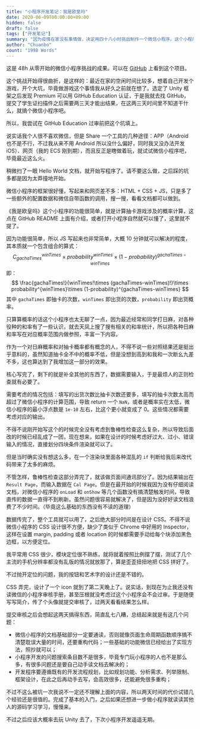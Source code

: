 ```yaml
---
title: "小程序开发笔记：我是欧皇吗"
date: 2020-06-09T00:00:00+09:00
hidden: false
draft: false
tags: ["开发笔记"]
summary: "因为疫情在家没有事情做，决定用四十八小时挑战制作一个微信小程序。这个小程序用于计算各种扭蛋游戏的结果概率，在平常玩各种手游中具有参考价值和使用价值。目前该小程序已登陆微信小程序商店，搜索“我今天是欧皇吗”即可找到。"
author: "Chuanbo"
count: "1998 Words"
---
```


这是 48h 从零开始的微信小程序挑战的成果。可以在 [GitHub](https://github.com/cbhua/wxapp-am-i-lucky) 上看到这个项目。

这个挑战开始得很曲折，是这样的：最近在家的空闲时间比较多，想着自己开发个游戏，开个大坑，毕竟做游戏这个事情我从好久之前就在想了。选定了 Unity 框架之后发现 Premium 可以用 GitHub Education 认证，于是我就去找 GitHub，提交了学生证扫描件之后需要两三天才能出结果，在这两三天时间里不知道干什么，就搞个微信小程序吧。

所以，我尝试在 GitHub Education 过审前把这个坑填上。

说实话我个人很不喜欢微信，但是 Share 一个工具的几种途径：APP（Android 也不是不行，不过我从来不用 Android 所以没什么偏好，同时我又没办法开发 iOS）、网页（我的 ECS 刚到期），而且反正是瞎做着玩，就试试微信小程序吧，毕竟最近这么火。

稍微扫了一眼 Hello World 文档，就开始写程序了。请不要这么做，之后踩的坑多都是因为太莽撞地开始。

微信小程序的框架很好懂，写起来和网页差不多：HTML + CSS + JS，只是多了一些额外的配置数据和微信自带函数的调用，搜一搜，看看文档都可以做到。

《我是欧皇吗》这个小程序的功能很简单，就是计算抽卡游戏涉及的概率计算，这点在 GitHub README 上面有介绍，或者打开小程序自然就可以懂了，这里就不提了。

因为功能很简单，所以 JS 写起来也非常简单，大概 10 分钟就可以解决的程度，其本质就一个包含组合的算式：
$$
C_{gachaTimes}^{winTimes}\times probability^{winTimes}\times (1-probability)^{gachaTimes-winTimes}
$$
即：
$$
\frac{gachaTimes!}{winTimes!\times (gachaTimes-winTimes)!}\times probability^{winTimes}\times (1-probability)^{gachaTimes-winTimes}
$$
其中 `gachaTimes` 即抽卡的次数，`winTimes` 即出货的次数，`probability` 即出货概率。

只算算概率的话这个小程序也太无聊了一点，因为最近经常和同学打日麻，对各种役种的和率有了一些认识，就去天凤上搜了搜有相关的和率统计，所以把各种日麻和率写在对应概率范围内做参照，丰富一下内容。

作为一个对日麻概率和对抽卡概率都有概念的人，不得不说一些对照结果还是挺出乎意料的，虽然知道抽卡全不中的概率不低，但是没想到高到和我和一次断幺九差不多，这也算达到了我增加这一部分的效果。

核心写完了，剩下的就是补全其他的东西了，数据需要输入，于是最烦人的正则检查就有必要了。

需要考虑的情况包括：填写的出货次数比抽卡次数还要多，填写的抽卡次数太高而超过了微信小程序的计算范围，导致 return 一个 `NaN`，或者是概率实在太低，微信小程序的最小浮点数是 `1e-10` 左右，比这个更小就变成了 0。这些情况都需要考虑对应的输出。

不得不说刚开始写这个的时候完全没有考虑到鲁棒性检查这么复杂，所以导致后面改的时候已经乱成了一团，现在想来，如果在设计的时候考虑好过大、过小、错误输入的情况，直接划分四块条件渲染就可以了。

但是当时确实没有想这么多，在一个渲染块里面各种混乱的 `if` 判断给我后来改代码带来了太多的麻烦。

不管怎样，鲁棒性检查这部分弄完了，就该做页面间通讯部分了。因为结果输出在 `Result Page`，而输入数据在 `Cal Page`。但是在最开始的时候我因为没有仔细阅读文档，对微信小程序的 `onLoad` 和 `onShow` 等几个函数没有搞清楚触发时间，导致直传的数据一直得不到刷新。虽然问题很容易就解决了，但是因为没好好读文档浪费了不少时间。（毕竟这么基础的东西没有不读的道理）

数据传完了，整个工具就可以用了，之后绝大部分时间是在设计 CSS。不得不说微信小程序的 CSS 设计很不方便，缺少了类似于 Chrome 中好用的 Inspector，这样在设置 margin, padding 或者 location 的时候都需要手动给每个块添加黑色边框，以方便定位。

我平常用 CSS 很少，模块定位很不熟练，就将就着按照比例摆了摆，测试了几个主流的手机分辨率都没有乱版的情况就放那了，算是歪歪扭扭地把 CSS 拼好了。

不过抛开定位的问题，我的按钮和艺术字的设计还是不错的。

CSS 弄完，设计了一个 icon 就到了第二天晚上了。说实话，到现在为止我还没有读微信的小程序审核手册，甚至压根就没考虑过这个小程序会不会过审。于是随便写写简介，传了个头像就提交审核了，过两天看看结果怎么样。

提交审核之后会想起这两天搞得东西，简直乱七八糟，总结起来就是有这几个问题：

- 微信小程序的文档基础部分一定要通读，否则就像页面生命周期函数顺序搞不清楚耽误大量的时间，还要重构代码；一些基础的功能微信已经给出了实现方法，照抄就可以；
- 小程序开发的问题搜索条目数不是很多，毕竟专门玩小程序的人也不是那么多，有很多问题还是要自己动手读文档去解决的；
- 开发程序要遵循既有的开发流程规划，比如规划功能、分析需求、列举限制、框架设计，在此之后再动手去写，会高效很多，还能避免很多重构；

不过不这么被坑一次我说不一定还不理解上面的内容，所以两天时间的代价试错几个经验还是很值的。完成了基本的入门，之后如果还想进一步做小程序就读读其他人的源码学习学习，慢慢来。

不过之后应该大概率去玩 Unity 去了，下次小程序开发遥遥无期。